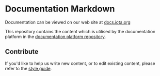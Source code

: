 # Documentation Markdown

Documentation can be viewed on our web site at [docs.iota.org](https://docs.iota.org)

This repository contains the content which is utilised by the documentation platform in the [documentation platform repository](https://github.com/iotaledger/documentation-platform).

## Contribute

If you'd like to help us write new content, or to edit existing content, please refer to the [style guide](./contribution/0.1/style-guide.md).